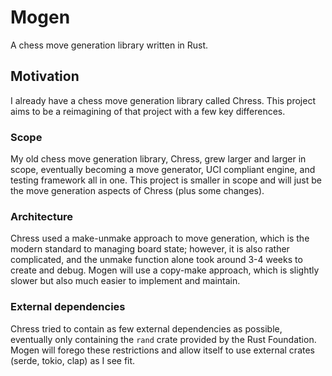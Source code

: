 # Mogen
A chess move generation library written in Rust.

## Motivation

I already have a chess move generation library called Chress. This project aims to be a reimagining of that project with a few key differences.

### Scope

My old chess move generation library, Chress, grew larger and larger in scope, eventually becoming a move generator,
UCI compliant engine, and testing framework all in one. This project is smaller in scope and will just be the
move generation aspects of Chress (plus some changes).

### Architecture

Chress used a make-unmake approach to move generation, which is the modern standard to managing board state; however, it is also rather complicated, and the unmake function
alone took around 3-4 weeks to create and debug. Mogen will use a copy-make approach, which is slightly slower but also much easier to implement and maintain.

### External dependencies

Chress tried to contain as few external dependencies as possible, eventually only containing the `rand` crate provided by the Rust Foundation. Mogen will forego these
restrictions and allow itself to use external crates (serde, tokio, clap) as I see fit.
